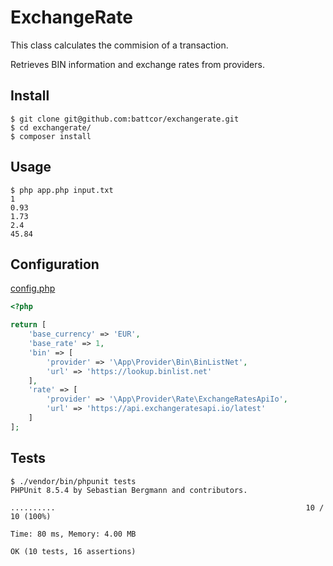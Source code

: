 # ExchangeRate

This class calculates the commision of a transaction.

Retrieves BIN information and exchange rates from providers.


## Install

```
$ git clone git@github.com:battcor/exchangerate.git
$ cd exchangerate/
$ composer install
```

## Usage

```
$ php app.php input.txt
1
0.93
1.73
2.4
45.84
```

## Configuration

[config.php](https://github.com/battcor/exchangerate/blob/master/config.php)

```php
<?php

return [
    'base_currency' => 'EUR',
    'base_rate' => 1,
    'bin' => [
        'provider' => '\App\Provider\Bin\BinListNet',
        'url' => 'https://lookup.binlist.net'
    ],
    'rate' => [
        'provider' => '\App\Provider\Rate\ExchangeRatesApiIo',
        'url' => 'https://api.exchangeratesapi.io/latest'
    ]
];
```

## Tests

```
$ ./vendor/bin/phpunit tests
PHPUnit 8.5.4 by Sebastian Bergmann and contributors.

..........                                                        10 / 10 (100%)

Time: 80 ms, Memory: 4.00 MB

OK (10 tests, 16 assertions)
```
